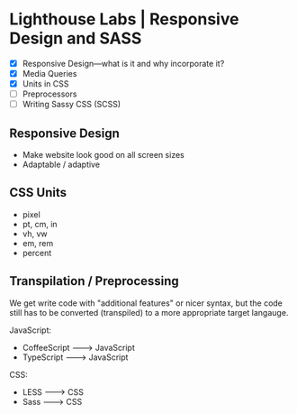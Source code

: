 # Lighthouse Labs | Responsive Design and SASS

* [X] Responsive Design—what is it and why incorporate it?
* [X] Media Queries
* [X] Units in CSS
* [ ] Preprocessors
* [ ] Writing Sassy CSS (SCSS)

## Responsive Design

* Make website look good on all screen sizes
* Adaptable / adaptive


## CSS Units

* pixel
* pt, cm, in
* vh, vw
* em, rem
* percent

## Transpilation / Preprocessing

We get write code with "additional features" or nicer syntax, but the code still has to be converted (transpiled) to a more appropriate target langauge.

JavaScript:
* CoffeeScript ---> JavaScript
* TypeScript ---> JavaScript

CSS:
* LESS ---> CSS
* Sass ---> CSS